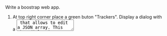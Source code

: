 Write a boostrap web app.
1. At top right corner place a green buton "Trackers". Display a dialog with a <textarea> that allows to edit a JSON array. This when dialog is closed, content of this <textarea> has to be store in the localStorage with key trackers. A json has to be validated. If json is not valid, show an error popup.
2. Each 60 secons query POST localhost:8000/api/v1/localtions, send 'trackers' from a localStorage as a application/json paylaod. Store results in the localStorage with a key "locations".
3. On the main page display a leaflet openstreet maps and path of the 'trackers'. 'trackers' has the following json schema:
```json
{
    "tracker name": [
        {
            "lat": 0.0,
            "lng": 0.0,
            "timestamp": 123456789
        }
}
```
4. Make this nicelly looking. Show error popups on network errors.